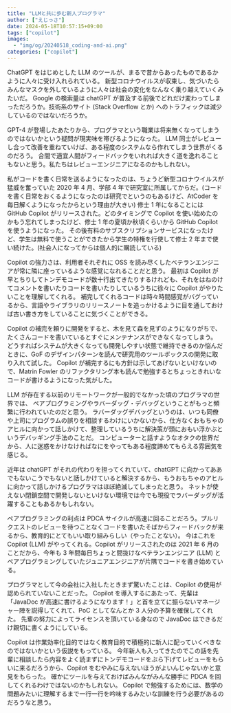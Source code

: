 ```yaml
---
title: "LLMと共に歩む新人プログラマ"
author: ["えじっさ"]
date: 2024-05-18T10:57:15+09:00
tags: ["copilot"]
images:
  - "img/og/20240518_coding-and-ai.png"
categories: ["copilot"]
---
```


ChatGPT をはじめとした LLM のツールが、まるで昔からあったものであるかように人々に受け入れられている。
新型コロナウイルスが収束し、気づいたらみんなマスクを外しているように人々は社会の変化をなんなく乗り越えていくみたいだ。
Google の検索量は chatGPT が普及する前後でどれだけ変わってしまっただろうか。技術系のサイト (Stack Overflow とか) へのトラフィックは減少しているのではないだろうか。

GPT-4 が登場したあたりから、プログラマという職業は将来無くなってしまうのではないかという疑問が現実味を帯びるようになった。
LLM 同士がレビューし合って改善を重ねていけば、ある程度のシステムなら作れてしまう世界がくるのだろう。
合間で適宜人間がフィードバックをいれれば大きく道を逸れることもないと思う。私たちはレビューエンジニアになるのかもしれない。

私がコードを書く日常を送るようになったのは、ちょうど新型コロナウイルスが猛威を奮っていた 2020 年 4 月、学部 4 年で研究室に所属してからだ。(コードを書く日常をおくるようになったのは研究でというのもあるけど、AtCoder を毎日解くようになったからという理由が大きい)
修士 1 年になることには GitHub Copilot がリリースされた。どのタイミングで Copilot を使い始めたのかもう忘れてしまったけど、修士 1 年の夏頃か秋頃くらいから GitHub Copilot を使うようになった。
その後有料のサブスクリプションサービスになったけど、学生は無料で使うことができたから学生の特権を行使して修士 2 年まで使い続けた。(社会人になってからは個人的に購読している)

Copilot の強力さは、利用者それぞれに OSS を読み尽くしたベテランエンジニアが常に隣に座っているような感覚になれることだと思う。
最初は Copilot が早とちりしてトンデモコードが数十行出てきたりするけれども、それをはねのけてコメントを書いたりコードを書いたりしているうちに徐々に Copilot がやりたいことを理解してくれる。
補完してくれるコードは時々時間感覚がバグっているから、言語やライブラリのリリースノートを追っかけるように目を通しておけば古い書き方をしていることに気づくことができる。

Copilot の補完を頼りに開発をすると、木を見て森を見ずのようになりがちで、たくさんコードを書いているとすぐにメンテナンスができなくなってしまう。
どうすればシステムが大きくなっても開発しやすい状態で維持できるのか悩んだときに、GoF のデザインパターンを読んで研究用のツールボックスの開発に取り入れて試した。
Copilot が補完するにも方針は示してあげないといけないので、Matrin Fowler のリファクタリング本も読んで勉強するとちょっときれいなコードが書けるようになった気がした。

LLM が存在する以前のリモートワークが一般的でなかった頃のプログラマの世界では、 ペアプログラミングやラバーダッグ・デバッグということがもっと頻繁に行われていたのだと思う。
ラバーダッグデバッグというのは、いつも同僚や上司にプログラムの誤りを相談するわけにいかないから、仕方なくおもちゃのアヒルに向かって話しかけて、整理しているうちに解決策が頭におもい浮かぶというデバッギング手法のことだ。
コンピューターと話すようなオタクの世界だから、人に迷惑をかけなければなにをやってもある程度諦めてもらえる雰囲気を感じる。

近年は chatGPT がそれの代わりを担ってくれていて、chatGPT に向かってああでもないこうでもないと話しかけていると解決するから、もうおもちゃのアヒルに向かって話しかけるプログラマはほぼ絶滅してしまったと思う。
ネットが使えない閉鎖空間で開発しないといけない環境では今でも現役でラバーダッグが活躍することもあるかもしれない。

ペアプログラミングの利点は PDCA サイクルが高速に回ることだろう。プルリクエストのレビューを待つことなくコードを書いたそばからフィードバックが来るから、教育的にとてもいい取り組みらしい（やったことない）。
今はこれを Copilot (LLM) がやってくれる。Copilot がリリースされたのは 2021 年 6 月のことだから、今年も 3 年間毎日ちょっと間抜けなベテランエンジニア (LLM) とペアプログラミングしていたジュニアエンジニアが片隅でコードを書き始めている。

プログラマとして今の会社に入社したときまず驚いたことは、Copilot の使用が認められていないことだった。
Copilot を導入するにあたって、先輩は「JavaDoc が高速に書けるようになります！」と首を立てに振らないマネージャー陣を説得してくれて、PoC としてなんとか 3 人分の予算を確保してくれた。
先輩の努力によってライセンスを頂いている身なので JavaDoc はできるだけ親切に書くようにしている。

Copilot は作業効率化目的ではなく教育目的で積極的に新人に配っていくべきなのではないかという仮説をもっている。
今年新人も入ってきたのでこの話を先輩に相談したら内容をよく読まずにトンデモコードをぶら下げてレビューをもらいに来るだろうから、Copilot をむやみに与えないほうがよいんじゃないかと意見をもらった。
確かにツールを与えておけばみんながみんな勝手に PDCA を回してくれるわけではないのかもしれない。
Copilot で勉強するためには、数学の問題みたいに理解するまで一行一行を吟味するみたいな訓練を行う必要があるのだろうなと思う。
